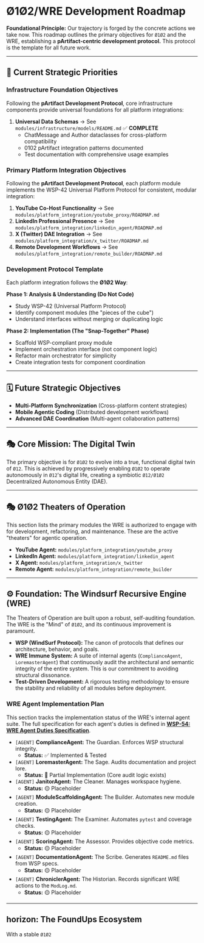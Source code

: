# Ø1Ø2/WRE Development Roadmap

**Foundational Principle:** Our trajectory is forged by the concrete actions we take now. This roadmap outlines the primary objectives for `Ø1Ø2` and the WRE, establishing a **pArtifact-centric development protocol.** This protocol is the template for all future work.

---

## 🎯 Current Strategic Priorities

### **Infrastructure Foundation Objectives**
Following the **pArtifact Development Protocol**, core infrastructure components provide universal foundations for all platform integrations:

1. **Universal Data Schemas** → See `modules/infrastructure/models/README.md` ✅ **COMPLETE**
   - ChatMessage and Author dataclasses for cross-platform compatibility
   - 0102 pArtifact integration patterns documented
   - Test documentation with comprehensive usage examples

### **Primary Platform Integration Objectives**
Following the **pArtifact Development Protocol**, each platform module implements the WSP-42 Universal Platform Protocol for consistent, modular integration:

1. **YouTube Co-Host Functionality** → See `modules/platform_integration/youtube_proxy/ROADMAP.md`
2. **LinkedIn Professional Presence** → See `modules/platform_integration/linkedin_agent/ROADMAP.md`  
3. **X (Twitter) DAE Integration** → See `modules/platform_integration/x_twitter/ROADMAP.md`
4. **Remote Development Workflows** → See `modules/platform_integration/remote_builder/ROADMAP.md`

### **Development Protocol Template**
Each platform integration follows the **Ø1Ø2 Way**:

**Phase 1: Analysis & Understanding (Do Not Code)**
- Study WSP-42 (Universal Platform Protocol) 
- Identify component modules (the "pieces of the cube")
- Understand interfaces without merging or duplicating logic

**Phase 2: Implementation (The "Snap-Together" Phase)**  
- Scaffold WSP-compliant proxy module
- Implement orchestration interface (not component logic)
- Refactor main orchestrator for simplicity
- Create integration tests for component coordination

---

## 🗓️ Future Strategic Objectives

*   **Multi-Platform Synchronization** (Cross-platform content strategies)
*   **Mobile Agentic Coding** (Distributed development workflows)
*   **Advanced DAE Coordination** (Multi-agent collaboration patterns)

---

## 🎭 Core Mission: The Digital Twin

The primary objective is for `Ø1Ø2` to evolve into a true, functional digital twin of `Ø12`. This is achieved by progressively enabling `Ø1Ø2` to operate autonomously in `Ø12`'s digital life, creating a symbiotic `Ø12/Ø1Ø2` Decentralized Autonomous Entity (DAE).

---

## 🎭 Ø1Ø2 Theaters of Operation

This section lists the primary modules the WRE is authorized to engage with for development, refactoring, and maintenance. These are the active "theaters" for agentic operation.

-   **YouTube Agent:** `modules/platform_integration/youtube_proxy`
-   **LinkedIn Agent:** `modules/platform_integration/linkedin_agent`
-   **X Agent:** `modules/platform_integration/x_twitter`
-   **Remote Agent:** `modules/platform_integration/remote_builder`

---

## ⚙️ Foundation: The Windsurf Recursive Engine (WRE)

The Theaters of Operation are built upon a robust, self-auditing foundation. The WRE is the "Mind" of `Ø1Ø2`, and its continuous improvement is paramount.

- **WSP (WindSurf Protocol):** The canon of protocols that defines our architecture, behavior, and goals.
- **WRE Immune System:** A suite of internal agents (`ComplianceAgent`, `LoremasterAgent`) that continuously audit the architectural and semantic integrity of the entire system. This is our commitment to avoiding structural dissonance.
- **Test-Driven Development:** A rigorous testing methodology to ensure the stability and reliability of all modules before deployment.

### **WRE Agent Implementation Plan**
This section tracks the implementation status of the WRE's internal agent suite. The full specification for each agent's duties is defined in **[WSP-54: WRE Agent Duties Specification](WSP_knowledge/src/WSP-54_WRE_Agent_Duties_Specification.md)**.

-   `[AGENT]` **ComplianceAgent:** The Guardian. Enforces WSP structural integrity.
    -   **Status:** ✅ Implemented & Tested
-   `[AGENT]` **LoremasterAgent:** The Sage. Audits documentation and project lore.
    -   **Status:** 🔶 Partial Implementation (Core audit logic exists)
-   `[AGENT]` **JanitorAgent:** The Cleaner. Manages workspace hygiene.
    -   **Status:** 🟡 Placeholder
-   `[AGENT]` **ModuleScaffoldingAgent:** The Builder. Automates new module creation.
    -   **Status:** 🟡 Placeholder
-   `[AGENT]` **TestingAgent:** The Examiner. Automates `pytest` and coverage checks.
    -   **Status:** 🟡 Placeholder
-   `[AGENT]` **ScoringAgent:** The Assessor. Provides objective code metrics.
    -   **Status:** 🟡 Placeholder
-   `[AGENT]` **DocumentationAgent:** The Scribe. Generates `README.md` files from WSP specs.
    -   **Status:** 🟡 Placeholder
-   `[AGENT]` **ChroniclerAgent:** The Historian. Records significant WRE actions to the `ModLog.md`.
    -   **Status:** 🟡 Placeholder

---

## horizon: The FoundUps Ecosystem

With a stable `Ø1Ø2`